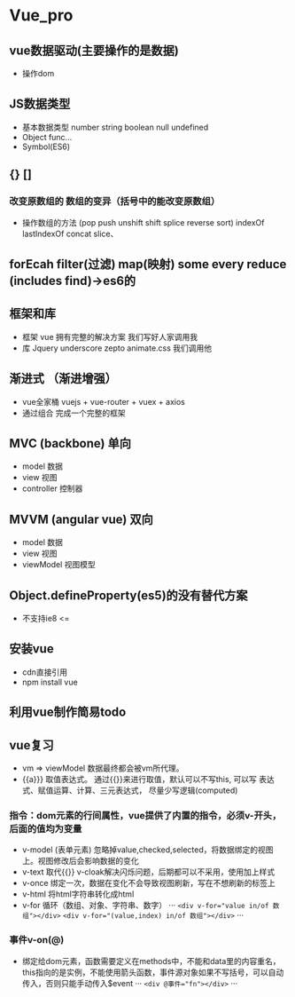 # Vue_pro

## vue数据驱动(主要操作的是数据)

- 操作dom

## JS数据类型

- 基本数据类型   number string boolean null undefined
- Object func...
- Symbol(ES6)

## {} []

### 改变原数组的 数组的变异（括号中的能改变原数组）

- 操作数组的方法  (pop push unshift shift splice reverse sort) indexOf lastIndexOf concat slice、

## forEcah filter(过滤) map(映射) some every reduce (includes find)->es6的

## 框架和库

- 框架  vue 拥有完整的解决方案 我们写好人家调用我
- 库 Jquery underscore zepto animate.css 我们调用他

## 渐进式 （渐进增强）

- vue全家桶 vuejs + vue-router + vuex + axios
- 通过组合 完成一个完整的框架

## MVC (backbone) 单向

- model 数据
- view 视图
- controller 控制器

## MVVM (angular vue) 双向

- model 数据
- view 视图
- viewModel 视图模型

## Object.defineProperty(es5)的没有替代方案

- 不支持ie8 <=

## 安装vue

- cdn直接引用
- npm install vue

## 利用vue制作简易todo

## vue复习

- vm => viewModel 数据最终都会被vm所代理。
- {{a}}} 取值表达式。 通过{{}}来进行取值，默认可以不写this,  可以写  表达式、赋值运算、计算、三元表达式， 尽量少写逻辑(computed)

### 指令：dom元素的行间属性，vue提供了内置的指令，必须v-开头，后面的值均为变量

- v-model (表单元素) 忽略掉value,checked,selected，将数据绑定的视图上。视图修改后会影响数据的变化
- v-text 取代{{}} v-cloak解决闪烁问题，后期都可以不采用，使用加上样式
- v-once 绑定一次，数据在变化不会导致视图刷新，写在不想刷新的标签上
- v-html 将html字符串转化成html
- v-for 循环（数组、对象、字符串、数字）
    ···
        `<div v-for="value in/of 数组"></div>`
        `<div v-for="(value,index) in/of 数组"></div>`
    ···

### 事件v-on(@)

- 绑定给dom元素，函数需要定义在methods中，不能和data里的内容重名，this指向的是实例，不能使用箭头函数，事件源对象如果不写括号，可以自动传入，否则只能手动传入$event
    ···
        `<div @事件="fn"></div>`
    ···
